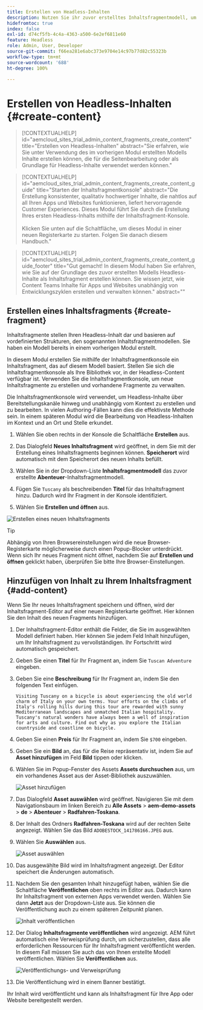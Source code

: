 ```yaml
---
title: Erstellen von Headless-Inhalten
description: Nutzen Sie ihr zuvor erstelltes Inhaltsfragmentmodell, um Inhalte zu erstellen, die für die Seitenbearbeitung oder als Grundlage für den Headless-Content verwendet werden können.
hidefromtoc: true
index: false
exl-id: d74cf5fb-4c4a-4363-a500-6e2ef6811e60
feature: Headless
role: Admin, User, Developer
source-git-commit: f66ea281e6abc373e9704e14c97b77d82c55323b
workflow-type: tm+mt
source-wordcount: '688'
ht-degree: 100%

---
```



# Erstellen von Headless-Inhalten {#create-content}

>[!CONTEXTUALHELP]
>id="aemcloud_sites_trial_admin_content_fragments_create_content"
>title="Erstellen von Headless-Inhalten"
>abstract="Sie erfahren, wie Sie unter Verwendung des im vorherigen Modul erstellten Modells Inhalte erstellen können, die für die Seitenbearbeitung oder als Grundlage für Headless-Inhalte verwendet werden können."

>[!CONTEXTUALHELP]
>id="aemcloud_sites_trial_admin_content_fragments_create_content_guide"
>title="Starten der Inhaltsfragmentkonsole"
>abstract="Die Erstellung konsistenter, qualitativ hochwertiger Inhalte, die nahtlos auf all Ihren Apps und Websites funktionieren, liefert hervorragende Customer Experiences. Dieses Modul führt Sie durch die Erstellung Ihres ersten Headless-Inhalts mithilfe der Inhaltsfragment-Konsole.<br><br>Klicken Sie unten auf die Schaltfläche, um dieses Modul in einer neuen Registerkarte zu starten. Folgen Sie danach diesem Handbuch."

>[!CONTEXTUALHELP]
>id="aemcloud_sites_trial_admin_content_fragments_create_content_guide_footer"
>title="Gut gemacht! In diesem Modul haben Sie erfahren, wie Sie auf der Grundlage des zuvor erstellten Modells Headless-Inhalte als Inhaltsfragment erstellen können. Sie wissen jetzt, wie Content Teams Inhalte für Apps und Websites unabhängig von Entwicklungszyklen erstellen und verwalten können."
>abstract=""

## Erstellen eines Inhaltsfragments {#create-fragment}

Inhaltsfragmente stellen Ihren Headless-Inhalt dar und basieren auf vordefinierten Strukturen, den sogenannten Inhaltsfragmentmodellen. Sie haben ein Modell bereits in einem vorherigen Modul erstellt.

In diesem Modul erstellen Sie mithilfe der Inhaltsfragmentkonsole ein Inhaltsfragment, das auf diesem Modell basiert. Stellen Sie sich die Inhaltsfragmentkonsole als Ihre Bibliothek vor, in der Headless-Content verfügbar ist. Verwenden Sie die Inhaltsfragmentkonsole, um neue Inhaltsfragmente zu erstellen und vorhandene Fragmente zu verwalten.

Die Inhaltsfragmentkonsole wird verwendet, um Headless-Inhalte über Bereitstellungskanäle hinweg und unabhängig vom Kontext zu erstellen und zu bearbeiten. In vielen Authoring-Fällen kann dies die effektivste Methode sein. In einem späteren Modul wird die Bearbeitung von Headless-Inhalten im Kontext und an Ort und Stelle erkundet.

1. Wählen Sie oben rechts in der Konsole die Schaltfläche **Erstellen** aus.

1. Das Dialogfeld **Neues Inhaltsfragment** wird geöffnet, in dem Sie mit der Erstellung eines Inhaltsfragments beginnen können. **Speicherort** wird automatisch mit dem Speicherort des neuen Inhalts befüllt.

1. Wählen Sie in der Dropdown-Liste **Inhaltsfragmentmodell** das zuvor erstellte **Abenteuer**-Inhaltsfragmentmodell.

1. Fügen Sie `Tuscany` als beschreibenden **Titel** für das Inhaltsfragment hinzu. Dadurch wird Ihr Fragment in der Konsole identifiziert.

1. Wählen Sie **Erstellen und öffnen** aus.

![Erstellen eines neuen Inhaltsfragments](assets/do-not-localize/create-content.png)

>[!TIP]
>
>Abhängig von Ihren Browsereinstellungen wird die neue Browser-Registerkarte möglicherweise durch einen Popup-Blocker unterdrückt. Wenn sich Ihr neues Fragment nicht öffnet, nachdem Sie auf **Erstellen und öffnen** geklickt haben, überprüfen Sie bitte Ihre Browser-Einstellungen.

## Hinzufügen von Inhalt zu Ihrem Inhaltsfragment {#add-content}

Wenn Sie Ihr neues Inhaltsfragment speichern und öffnen, wird der Inhaltsfragment-Editor auf einer neuen Registerkarte geöffnet. Hier können Sie den Inhalt des neuen Fragments hinzufügen.

1. Der Inhaltsfragment-Editor enthält die Felder, die Sie im ausgewählten Modell definiert haben. Hier können Sie jedem Feld Inhalt hinzufügen, um Ihr Inhaltsfragment zu vervollständigen. Ihr Fortschritt wird automatisch gespeichert.

1. Geben Sie einen **Titel** für Ihr Fragment an, indem Sie `Tuscan Adventure` eingeben.

1. Geben Sie eine **Beschreibung** für Ihr Fragment an, indem Sie den folgenden Text einfügen.

   ```text
   Visiting Tuscany on a bicycle is about experiencing the old world charm of Italy on your own terms. Your efforts on the climbs of Italy's rolling hills during this tour are rewarded with sunny Mediterranean landscapes and unmatched Italian hospitality. Tuscany's natural wonders have always been a well of inspiration for arts and culture. Find out why as you explore the Italian countryside and coastline on bicycle.
   ```

1. Geben Sie einen **Preis** für Ihr Fragment an, indem Sie `$700` eingeben.

1. Geben Sie ein **Bild** an, das für die Reise repräsentativ ist, indem Sie auf **Asset hinzufügen** im Feld **Bild** tippen oder klicken.

1. Wählen Sie im Popup-Fenster des Assets **Assets durchsuchen** aus, um ein vorhandenes Asset aus der Asset-Bibliothek auszuwählen.

   ![Asset hinzufügen](assets/do-not-localize/add-asset.png)

1. Das Dialogfeld **Asset auswählen** wird geöffnet. Navigieren Sie mit dem Navigationsbaum im linken Bereich zu **Alle Assets** > **aem-demo-assets** > **de** > **Abenteuer** > **Radfahren-Toskana**.

1. Der Inhalt des Ordners **Radfahren-Toskana** wird auf der rechten Seite angezeigt. Wählen Sie das Bild `ADOBESTOCK_141786166.JPEG` aus.

1. Wählen Sie **Auswählen** aus.

   ![Asset auswählen](assets/do-not-localize/select-asset.png)

1. Das ausgewählte Bild wird im Inhaltsfragment angezeigt. Der Editor speichert die Änderungen automatisch.

1. Nachdem Sie den gesamten Inhalt hinzugefügt haben, wählen Sie die Schaltfläche **Veröffentlichen** oben rechts im Editor aus. Dadurch kann Ihr Inhaltsfragment von externen Apps verwendet werden. Wählen Sie dann **Jetzt** aus der Dropdown-Liste aus. Sie können die Veröffentlichung auch zu einem späteren Zeitpunkt planen.

   ![Inhalt veröffentlichen](assets/do-not-localize/publish.png)

1. Der Dialog **Inhaltsfragmente veröffentlichen** wird angezeigt. AEM führt automatisch eine Verweisprüfung durch, um sicherzustellen, dass alle erforderlichen Ressourcen für Ihr Inhaltsfragment veröffentlicht werden. In diesem Fall müssen Sie auch das von Ihnen erstellte Modell veröffentlichen. Wählen Sie **Veröffentlichen** aus.

   ![Veröffentlichungs- und Verweisprüfung](assets/do-not-localize/publish-confirm.png)

1. Die Veröffentlichung wird in einem Banner bestätigt.

Ihr Inhalt wird veröffentlicht und kann als Inhaltsfragment für Ihre App oder Website bereitgestellt werden.
